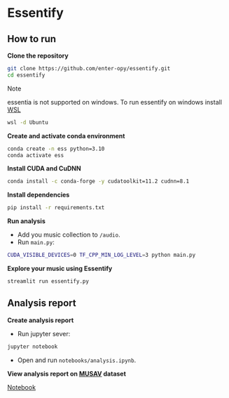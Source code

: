 # Essentify

## How to run

**Clone the repository**

```bash
git clone https://github.com/enter-opy/essentify.git
cd essentify
```
>[!Note]
>essentia is not supported on windows. To run essentify on windows install [WSL](https://ubuntu.com/desktop/wsl)

```bash
wsl -d Ubuntu
```

**Create and activate conda environment**

```bash
conda create -n ess python=3.10
conda activate ess
```

**Install CUDA and CuDNN**

```bash
conda install -c conda-forge -y cudatoolkit=11.2 cudnn=8.1
```

**Install dependencies**

```bash
pip install -r requirements.txt
```

**Run analysis**
- Add you music collection to `/audio`.
- Run `main.py`:

```bash
CUDA_VISIBLE_DEVICES=0 TF_CPP_MIN_LOG_LEVEL=3 python main.py
```

**Explore your music using Essentify**

```bash
streamlit run essentify.py
```

## Analysis report
**Create analysis report**

- Run jupyter sever:

```bash
jupyter notebook
```

- Open and run `notebooks/analysis.ipynb`.

**View analysis report on [MUSAV](https://repositori.upf.edu/items/ea4c4a4c-958f-4004-bdc2-e1f6ad7e6829) dataset**

[Notebook](https://github.com/enter-opy/essentify/blob/main/notebooks/analysis.ipynb)
